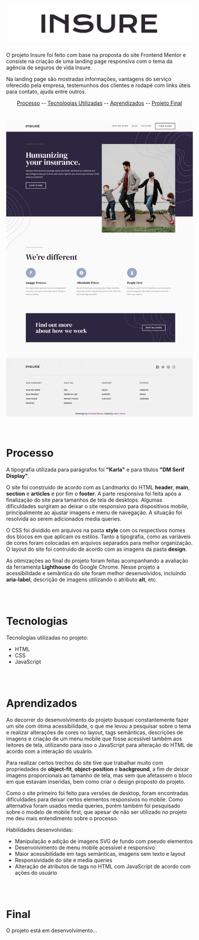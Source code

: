 # <img alt="Readme-title" title="Readme-title" src="./github/insure-title.png" >

<p>O projeto Insure foi feito com base na proposta do site Frontend Mentor e consiste na criação de uma landing page responsiva com o tema da agência de seguros de vida Insure.</p> 
<p>Na landing page são mostradas informações, vantagens do serviço oferecido pela empresa, testemunhos dos clientes e rodapé com links úteis para contato, ajuda entre outros.</p>

<p align="center">
  <a href="#processo">Processo</a> --
  <a href="#tecnologias">Tecnologias Utilizadas</a> --
  <a href="#aprendizados">Aprendizados</a> --
  <a href="#final">Projeto Final</a> 
</p>

<h1 align="center">
  <img alt="Readme" title="Readme" src="./github/desktop.png" />

</h1>

</br>

# Processo

<p>A tipografia utilizada para parágrafos foi <strong>"Karla"</strong> e para títulos <strong>"DM Serif Display"</strong>. </p>
<p>O site foi construído de acordo com as Landmarks do HTML <strong>header</strong>, <strong>main</strong>, <strong>section</strong> e <strong>articles</strong> e por fim o <strong>footer</strong>. A parte responsiva foi feita após a finalização do site para tamanhos de tela de desktops. Algumas dificuldades surgiram ao deixar o site responsivo para dispositivos mobile, principalmente ao ajustar imagens e menu de navegação. A situação foi resolvida ao serem adicionados media queries.</p>
<p>O CSS foi dividido em arquivos na pasta <strong>style</strong> com os respectivos nomes dos blocos em que aplicam os estilos. Tanto a tipografia, como as variáveis de cores foram colocadas em arquivos separados para melhor organização. O layout do site foi contruído de acordo com as imagens da pasta <strong>design</strong>.</p>
<p>As otimizações ao final do projeto foram feitas acompanhando a avaliação da ferramenta <strong>Lighthouse</strong> do Google Chrome. Nesse projeto a acessibilidade e semântica do site foram melhor desenvolvidos, incluindo <strong>aria-label</strong>, descrição de imagens utilizando o atributo <strong>alt</strong>, etc.</p>
</br>
</br>

# Tecnologias

<p>Tecnologias utilizadas no projeto:</p>

<ul>
  <li>HTML</li>
  <li>CSS</li>
  <li>JavaScript</li>
</ul>

</br>
</br>

# Aprendizados

<p>Ao decorrer do desenvolvimento do projeto busquei constantemente fazer um site com ótima acessibilidade, o que me levou a pesquisar sobre o tema e realizar alterações de cores no layout, tags semânticas, descrições de imagens e criação de um menu mobile que fosse acessível também aos leitores de tela, utilizando para isso o JavaScript para alteração do HTML de acordo com a interação do usuário.
<p>Para realizar certos trechos do site tive que trabalhar muito com propriedades de <strong>object-fit</strong>, <strong>object-position</strong> e <strong>background</strong>, a fim de deixar imagens proporcionais ao tamanho de tela, mas sem que afetassem o bloco em que estavam inseridas, bem como criar o design proposto do projeto.</p>
<p>Como o site primeiro foi feito para versões de desktop, foram encontradas dificuldades para deixar certos elementos responsivos no mobile. Como alternativa foram usados media queries, porém também foi pesquisado sobre o modelo de mobile first, que apesar de não ser utilizado no projeto me deu mais entendimento sobre o processo.
<p>Habilidades desenvolvidas:</p>
<ul>
  <li>Manipulação e adição de imagens SVG de fundo com pseudo elementos</li>
  <li>Desenvolvimento de menu mobile acessível e responsivo</li>
  <li>Maior acessibilidade em tags semânticas, imagens sem texto e layout</li>
  <li>Responsividade do site e media queries</li>
  <li>Alteração de atributos de tags no HTML com JavaScript de acordo com ações do usuário</li>
</ul>

</br>
</br>

# Final

<p>O projeto está em desenvolvimento... </p>
